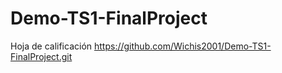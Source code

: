 # Demo-TS1-FinalProject

Hoja de calificación <https://github.com/Wichis2001/Demo-TS1-FinalProject.git>
